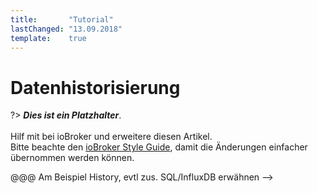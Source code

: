 ```yaml
---
title:       "Tutorial"
lastChanged: "13.09.2018"
template:    true
---
```


# Datenhistorisierung

?> ***Dies ist ein Platzhalter***.
   <br><br>
   Hilf mit bei ioBroker und erweitere diesen Artikel.  
   Bitte beachte den [ioBroker Style Guide](community/styleguidedoc), 
   damit die Änderungen einfacher übernommen werden können.

@@@  Am Beispiel History, evtl zus. SQL/InfluxDB erwähnen -->
